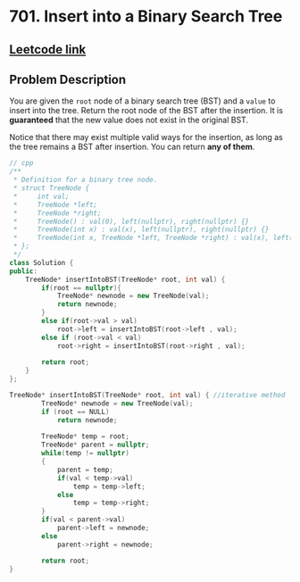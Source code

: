 # 701. Insert into a Binary Search Tree

## [Leetcode link](https://leetcode.com/problems/insert-into-a-binary-search-tree/description/)

## Problem Description 

You are given the `root` node of a binary search tree (BST) and a `value` to insert into the tree. Return the root node of the BST after the insertion. It is **guaranteed** that the new value does not exist in the original BST.

Notice that there may exist multiple valid ways for the insertion, as long as the tree remains a BST after insertion. You can return **any of them**.

```cpp
// cpp
/**
 * Definition for a binary tree node.
 * struct TreeNode {
 *     int val;
 *     TreeNode *left;
 *     TreeNode *right;
 *     TreeNode() : val(0), left(nullptr), right(nullptr) {}
 *     TreeNode(int x) : val(x), left(nullptr), right(nullptr) {}
 *     TreeNode(int x, TreeNode *left, TreeNode *right) : val(x), left(left), right(right) {}
 * };
 */
class Solution {
public:
    TreeNode* insertIntoBST(TreeNode* root, int val) {
        if(root == nullptr){
            TreeNode* newnode = new TreeNode(val); 
            return newnode;
        }
        else if(root->val > val)
            root->left = insertIntoBST(root->left , val);
        else if (root->val < val)
            root->right = insertIntoBST(root->right , val);    
        
        return root;
    }
};

TreeNode* insertIntoBST(TreeNode* root, int val) { //iterative method
        TreeNode* newnode = new TreeNode(val);
        if (root == NULL)
            return newnode;
        
        TreeNode* temp = root;
        TreeNode* parent = nullptr;
        while(temp != nullptr)
        {
            parent = temp;
            if(val < temp->val)
                temp = temp->left;
            else
                temp = temp->right;    
        }
        if(val < parent->val)
            parent->left = newnode;
        else
            parent->right = newnode;

        return root;
}
```

